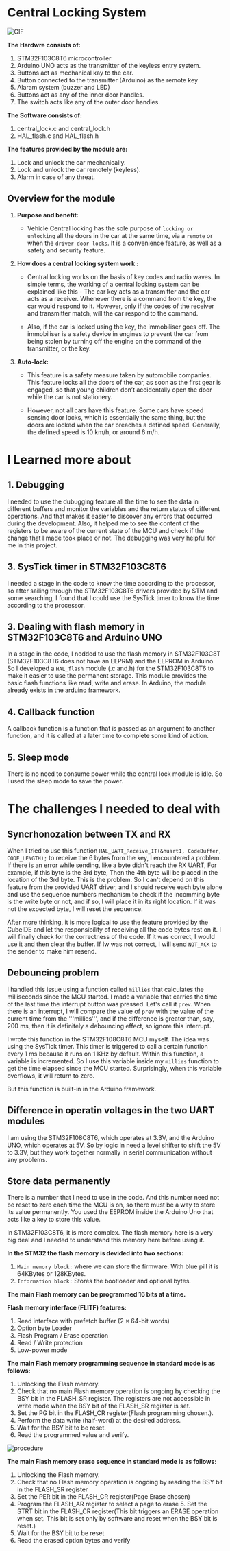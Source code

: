 # Central Locking System

![GIF](HW.gif)

**The Hardwre consists of:**

   1. STM32F103C8T6 microcontroller
   2. Arduino UNO acts as the transmitter of the keyless entry system.
   3. Buttons act as mechanical kay to the car.
   4. Button connected to the transmitter (Arduino) as the remote key
   5. Alaram system (buzzer and LED)
   6. Buttons act as any of the inner door handles.
   7. The switch acts like any of the outer door handles.

**The Software consists of:**

   1. central_lock.c and central_lock.h
   2. HAL_flash.c and HAL_flash.h

**The features provided by the module are:**

   1. Lock and unlock the car mechanically.
   2. Lock and unlock the car remotely (keyless).
   3. Alarm in case of any threat.

## Overview for the module

1. **Purpose and benefit:**

   - Vehicle Central locking has the sole purpose of ```locking or unlocking``` all the doors in the car at the same time, via a ```remote``` or when the ```driver door locks```. It is a convenience feature, as well as a safety and security feature.

2. **How does a central locking system work :**

   - Central locking works on the basis of key codes and radio waves. In simple terms, the working of a central locking system can be explained like this - The car key acts as a transmitter and the car acts as a receiver. Whenever there is a command from the key, the car would respond to it. However, only if the codes of the receiver and transmitter match, will the car respond to the command.

   - Also, if the car is locked using the key, the immobiliser goes off. The immobiliser is a safety device in engines to prevent the car from being stolen by turning off the engine on the command of the transmitter, or the key.

4. **Auto-lock:**

   - This feature is a safety measure taken by automobile companies. This feature locks all the doors of the car, as soon as the first gear is engaged, so that young children don’t accidentally open the door while the car is not stationery.

   - However, not all cars have this feature. Some cars have speed sensing door locks, which is essentially the same thing, but the doors are locked when the car breaches a defined speed. Generally, the defined speed is 10 km/h, or around 6 m/h.

# I Learned more about

## 1. Debugging

I needed to use the dubugging feature all the time to see the data in different buffers and monitor the variables and the return status of different operations. And that makes it easier to discover any errors that occurred during the development. Also, it helped me to see the content of the registers to be aware of the current state of the MCU and check if the change that I made took place or not. The debugging was very helpful for me in this project.

## 3. SysTick timer in STM32F103C8T6

I needed a stage in the code to know the time according to the processor, so after sailing through the STM32F103C8T6 drivers provided by STM and some searching, I found that I could use the SysTick timer to know the time according to the processor.

## 3. Dealing with flash memory in STM32F103C8T6 and Arduino UNO

In a stage in the code, I nedded to use the flash memory in STM32F103C8T (STM32F103C8T6 does not have an EEPRM) and the EEPROM in Arduino. So I developed a ```HAL_flash``` module (.c and.h) for the STM32F103C8T6 to make it easier to use the permanent storage. This module provides the basic flash functions like read, write and erase. In Arduino, the module already exists in the arduino framework.


## 4. Callback function

A callback function is a function that is passed as an argument to another function, and it is called at a later time to complete some kind of action.

## 5. Sleep mode

There is no need to consume power while the central lock module is idle. So I used the sleep mode to save the power.

# The challenges I needed to deal with

## Syncrhonozation between TX and RX

When I tried to use this function ```HAL_UART_Receive_IT(&huart1, CodeBuffer, CODE_LENGTH);``` to receive the 6 bytes from the key, I encountered a problem. If there is an error while sending, like a byte didn't reach the RX UART, For example, if this byte is the 3rd byte, Then the 4th byte will be placed in the location of the 3rd byte. This is the problem. So I can't depend on this feature from the provided UART driver, and I should receive each byte alone and use the sequence numbers mechanism to check if the incomming byte is the write byte or not, and if so, I will place it in its right location. If it was not the expected byte, I will reset the sequence.

After more thinking, it is more logical to use the feature provided by the CubeIDE and let the responsibility of receiving all the code bytes rest on it. I will finally check for the correctness of the code. If it was correct, I would use it and then clear the buffer. If Iw was not correct, I will send ```NOT_ACK``` to the sender to make him resend.

## Debouncing problem

I handled this issue using a function called ```millies``` that calculates the milliseconds since the MCU started. I made a variable that carries the time of the last time the interrupt button was pressed. Let's call it ```prev```. When there is an interrupt, I will compare the value of ```prev``` with the value of the current time from the '''millies''', and if the difference is greater than, say, 200 ms, then it is definitely a debouncing effect, so ignore this interrupt.

I wrote this function in the STM32F108C8T6 MCU myself. The idea was using the SysTick timer. This timer is triggered to call a certain function every 1 ms because it runs on 1 KHz by default. Within this function, a variable is incremented. So I use this variable inside my ```millies``` function to get the time elapsed since the MCU started. Surprisingly, when this variable overflows, it will return to zero.

But this function is built-in in the Arduino framework.

## Difference in operatin voltages in the two UART modules

I am using the STM32F108C8T6, which operates at 3.3V, and the Arduino UNO, which operates at 5V. So by logic in need a level shifter to shift the 5V to 3.3V, but they work together normally in serial communication without any problems.

## Store data permanently

There is a number that I need to use in the code. And this number need not be reset to zero each time the MCU is on, so there must be a way to store its value permanently. You used the EEPROM inside the Arduino Uno that acts like a key to store this value.

In STM32F103C8T6, it is more complex. The flash memory here is a very big deal and I needed to understand this memory here before using it.

**In the STM32 the flash memory is devided into two sections:**

1. ```Main memory block:``` where we can store the firmware. With blue pill it is 64KBytes or 128KBytes.
2. ```Information block:``` Stores the bootloader and optional bytes.

**The main Flash memory can be programmed 16 bits at a time.**

**Flash memory interface (FLITF) features:**

1. Read interface with prefetch buffer (2 × 64-bit words)
2. Option byte Loader
3. Flash Program / Erase operation
4. Read / Write protection
5. Low-power mode

**The main Flash memory programming sequence in standard mode is as follows:**

1. Unlocking the Flash memory.
2. Check that no main Flash memory operation is ongoing by checking the BSY bit in the FLASH_SR register. The registers are not accessible in write mode when the BSY bit of the FLASH_SR register is set.
3. Set the PG bit in the FLASH_CR register(Flash programming chosen.).
4. Perform the data write (half-word) at the desired address.
5. Wait for the BSY bit to be reset.
6. Read the programmed value and verify.

![procedure](./Flash_Programming_procedure.png)

**The main Flash memory erase sequence in standard mode is as follows:**

1. Unlocking the Flash memory.
2. Check that no Flash memory operation is ongoing by reading the BSY bit in the FLASH_SR register
3. Set the PER bit in the FLASH_CR register(Page Erase chosen)
4. Program the FLASH_AR register to select a page to erase 5. Set the STRT bit in the FLASH_CR register(This bit triggers an ERASE operation when set. This bit is set only by software and reset when the BSY bit is reset.)
5. Wait for the BSY bit to be reset
6. Read the erased option bytes and verify
